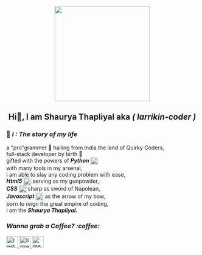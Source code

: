 <div align="center">
  <img src="https://media.giphy.com/media/AKjT5kDZMK4wsPXJPk/giphy.gif" width="250"/>
 </div>
<h2 align="center">Hi👋, I am Shaurya Thapliyal aka <i>( larrikin-coder )</i></h2>
<h3>🙋‍ <i>I : The story of my life</i> </h3>
a "pro"grammer 🧑‍ hailing from India the land of Quirky Coders,<br>
full-stack developer by birth 👶<br>
gifted with the powers of <i><b> Python</b> </i> <span><img align="center" src="https://cdn.jsdelivr.net/gh/devicons/devicon/icons/python/python-original.svg" height="20" /></span><br>
with many tools in my arsenal,<br> 
i am able to slay any coding problem with ease,<br>
<i><b>Html5</b></i> <span><img align="center" src="https://cdn.jsdelivr.net/gh/devicons/devicon/icons/html5/html5-original.svg" height="20"/></span> serving as my gunpowder,<br>
<i><b>CSS</b></i><span> <img align="center" src="https://cdn.jsdelivr.net/gh/devicons/devicon/icons/css3/css3-original.svg" height="20"/></span> sharp as sword of Napolean,<br>
<i><b>Javascript</b></i> <span><img align="center" src="https://cdn.jsdelivr.net/gh/devicons/devicon/icons/javascript/javascript-original.svg" height="20"/></span> as the arrow of my bow,<br>
born to reign the great empire of coding,<br>
i am the <i><B>Shaurya Thapliyal.</B></i><br>
<h3><i> Wanna grab a Coffee? :coffee:</i></h3>
<div align="left">
  <a href="https://www.instagram.com/_shaurya.thapliyal/"><img width="30" height="30" src="https://img.icons8.com/ios-filled/50/FA5252/instagram-new--v1.png" alt="instagram-new--v1"/>
  </a>
  <a href="https://www.linkedin.com/in/shaurya-thapliyal/">
    <img width="30" height="30" src="https://img.icons8.com/ios-filled/50/228BE6/linkedin.png" alt="linkedin"/>
  </a>
  <a href="mailto: shauryat.22703@gmail.com">
   <img width="30" height="30" src="https://img.icons8.com/ios-filled/50/ff0000/message-squared.png" alt="message-squared"/>
  </a>
 </div>
 
  
          

 
